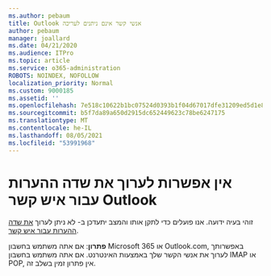 ```yaml
---
ms.author: pebaum
title: Outlook אנשי קשר אינם ניתנים לעריכה
author: pebaum
manager: joallard
ms.date: 04/21/2020
ms.audience: ITPro
ms.topic: article
ms.service: o365-administration
ROBOTS: NOINDEX, NOFOLLOW
localization_priority: Normal
ms.custom: 9000185
ms.assetid: ''
ms.openlocfilehash: 7e518c10622b1bc07524d0393b1f04d67017dfe31209ed5d1e8283b7fc14917b
ms.sourcegitcommit: b5f7da89a650d2915dc652449623c78be6247175
ms.translationtype: MT
ms.contentlocale: he-IL
ms.lasthandoff: 08/05/2021
ms.locfileid: "53991968"
---
```

# <a name="cant-edit-the-notes-field-for-a-contact-in-outlook"></a>אין אפשרות לערוך את שדה ההערות עבור איש קשר Outlook
זוהי בעיה ידועה. אנו פועלים כדי לתקן אותו והמצב יתעדכן ב- לא ניתן לערוך [את שדה ההערות עבור איש קשר](https://support.office.com/article/fb8394ce-04ce-48b5-bae4-be46f77f10fe).

**פתרון**: אם אתה משתמש בחשבון Microsoft 365 או Outlook.com, באפשרותך לערוך את אנשי הקשר שלך באמצעות האינטרנט. אם אתה משתמש בחשבון IMAP או POP, אין פתרון זמין בשלב זה.